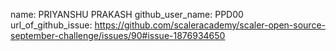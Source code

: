 name: PRIYANSHU PRAKASH
github_user_name: PPD00
url_of_github_issue: https://github.com/scaleracademy/scaler-open-source-september-challenge/issues/90#issue-1876934650
